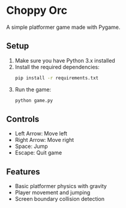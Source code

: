 # Choppy Orc

A simple platformer game made with Pygame.

## Setup

1. Make sure you have Python 3.x installed
2. Install the required dependencies:
   ```bash
   pip install -r requirements.txt
   ```
3. Run the game:
   ```bash
   python game.py
   ```

## Controls

- Left Arrow: Move left
- Right Arrow: Move right
- Space: Jump
- Escape: Quit game

## Features

- Basic platformer physics with gravity
- Player movement and jumping
- Screen boundary collision detection 